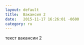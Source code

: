 ```yaml
---
layout: default
title:  Вакансия 2
date:   2015-11-17 16:26:01 -0600
category: ru
---
```

текст вакансии 2